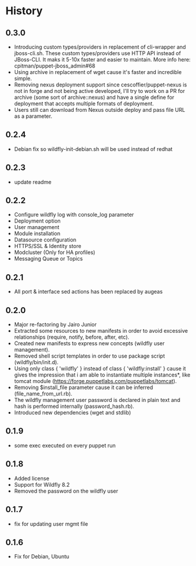 # History

## 0.3.0
- Introducing custom types/providers in replacement of cli-wrapper and jboss-cli.sh. These custom types/providers use HTTP API instead of JBoss-CLI. It maks it 5-10x faster and easier to maintain. More info here: cpitman/puppet-jboss_admin#68
- Using archive in replacement of wget cause it's faster and incredible simple.
- Removing nexus deployment support since cescoffier/puppet-nexus is not in forge and not being active developed, I'll try to work on a PR for archive (some sort of archive::nexus) and have a single define for deployment that accepts multiple formats of deployment.
- Users still can download from Nexus outside deploy and pass file URL as a parameter.

## 0.2.4
- Debian fix so wildfly-init-debian.sh will be used instead of redhat

## 0.2.3
- update readme

## 0.2.2
- Configure wildfly log with console_log parameter
- Deployment option
- User management
- Module installation
- Datasource configuration
- HTTPS/SSL & Identity store
- Modcluster (Only for HA profiles)
- Messaging Queue or Topics

## 0.2.1
- All port & interface sed actions has been replaced by augeas

## 0.2.0
- Major re-factoring by Jairo Junior
- Extracted some resources to new manifests in order to avoid excessive relationships (require, notify, before, after, etc).
- Created new manifests to express new concepts (wildfly user management).
- Removed shell script templates in order to use package script (wildfly/bin/init.d).
- Using only class { 'wildfly' } instead of class { 'wildfly:install' } cause it gives the impression that i am able to instantiate multiple instances*, like tomcat module (https://forge.puppetlabs.com/puppetlabs/tomcat).
- Removing $install_file parameter cause it can be inferred (file_name_from_url.rb).
- The wildfly management user password is declared in plain text and hash is performed internally (password_hash.rb).
- Introduced new dependencies (wget and stdlib)

## 0.1.9
- some exec executed on every puppet run

## 0.1.8
- Added license
- Support for Wildfly 8.2
- Removed the password on the wildfly user

## 0.1.7
- fix for updating user mgmt file

## 0.1.6
- Fix for Debian, Ubuntu